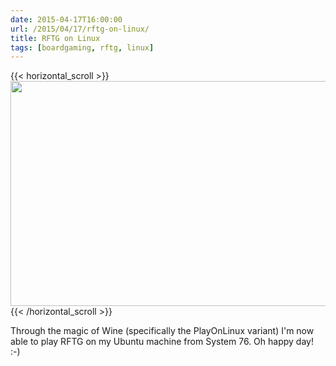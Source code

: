 ```yaml
---
date: 2015-04-17T16:00:00
url: /2015/04/17/rftg-on-linux/
title: RFTG on Linux
tags: [boardgaming, rftg, linux]
---
```


{{< horizontal_scroll >}}
<a href="https://imgur.com/raqZSLN"><img class="aligncenter" src="https://i.imgur.com/raqZSLNl.png" alt="" width="640" height="360" /></a>
{{< /horizontal_scroll >}}

Through the magic of Wine (specifically the PlayOnLinux variant) I'm now able to play RFTG on my Ubuntu machine from System 76. Oh happy day! :-)